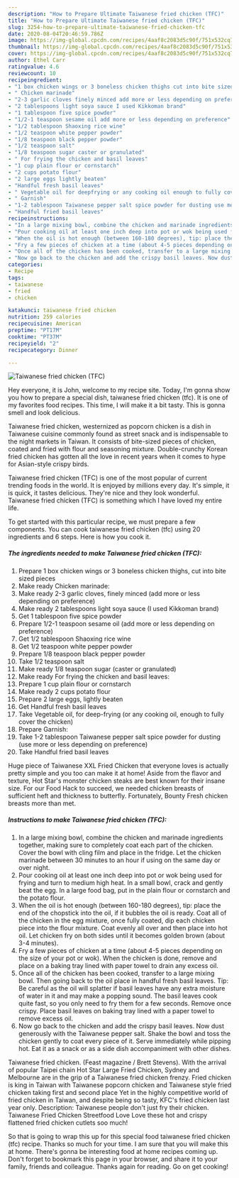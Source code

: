 ```yaml
---
description: "How to Prepare Ultimate Taiwanese fried chicken (TFC)"
title: "How to Prepare Ultimate Taiwanese fried chicken (TFC)"
slug: 3254-how-to-prepare-ultimate-taiwanese-fried-chicken-tfc
date: 2020-08-04T20:46:59.786Z
image: https://img-global.cpcdn.com/recipes/4aaf8c2083d5c90f/751x532cq70/taiwanese-fried-chicken-tfc-recipe-main-photo.jpg
thumbnail: https://img-global.cpcdn.com/recipes/4aaf8c2083d5c90f/751x532cq70/taiwanese-fried-chicken-tfc-recipe-main-photo.jpg
cover: https://img-global.cpcdn.com/recipes/4aaf8c2083d5c90f/751x532cq70/taiwanese-fried-chicken-tfc-recipe-main-photo.jpg
author: Ethel Carr
ratingvalue: 4.6
reviewcount: 10
recipeingredient:
- "1 box chicken wings or 3 boneless chicken thighs cut into bite sized pieces"
- " Chicken marinade"
- "2-3 garlic cloves finely minced add more or less depending on preference"
- "2 tablespoons light soya sauce I used Kikkoman brand"
- "1 tablespoon five spice powder"
- "1/2-1 teaspoon sesame oil add more or less depending on preference"
- "1/2 tablespoon Shaoxing rice wine"
- "1/2 teaspoon white pepper powder"
- "1/8 teaspoon black pepper powder"
- "1/2 teaspoon salt"
- "1/8 teaspoon sugar caster or granulated"
- " For frying the chicken and basil leaves"
- "1 cup plain flour or cornstarch"
- "2 cups potato flour"
- "2 large eggs lightly beaten"
- "Handful fresh basil leaves"
- " Vegetable oil for deepfrying or any cooking oil enough to fully cover the chicken"
- " Garnish"
- "1-2 tablespoon Taiwanese pepper salt spice powder for dusting use more or less depending on preference"
- "Handful fried basil leaves"
recipeinstructions:
- "In a large mixing bowl, combine the chicken and marinade ingredients together, making sure to completely coat each part of the chicken. Cover the bowl with cling film and place in the fridge. Let the chicken marinade between 30 minutes to an hour if using on the same day or over night."
- "Pour cooking oil at least one inch deep into pot or wok being used for frying and turn to medium high heat. In a small bowl, crack and gently beat the egg. In a large food bag, put in the plain flour or cornstarch and the potato flour."
- "When the oil is hot enough (between 160-180 degrees), tip: place the end of the chopstick into the oil, if it bubbles the oil is ready. Coat all of the chicken in the egg mixture, once fully coated, dip each chicken piece into the flour mixture. Coat evenly all over and then place into hot oil. Let chicken fry on both sides until it becomes golden brown (about 3-4 minutes)."
- "Fry a few pieces of chicken at a time (about 4-5 pieces depending on the size of your pot or wok). When the chicken is done, remove and place on a baking tray lined with paper towel to drain any excess oil."
- "Once all of the chicken has been cooked, transfer to a large mixing bowl. Then going back to the oil place in handful fresh basil leaves. Tip: Be careful as the oil will splatter if basil leaves have any extra moisture of water in it and may make a popping sound. The basil leaves cook quite fast, so you only need to fry them for a few seconds. Remove once crispy. Place basil leaves on baking tray lined with a paper towel to remove excess oil."
- "Now go back to the chicken and add the crispy basil leaves. Now dust generously with the Taiwanese pepper salt. Shake the bowl and toss the chicken gently to coat every piece of it. Serve immediately while pipping hot. Eat it as a snack or as a side dish accompaniment with other dishes."
categories:
- Recipe
tags:
- taiwanese
- fried
- chicken

katakunci: taiwanese fried chicken 
nutrition: 259 calories
recipecuisine: American
preptime: "PT17M"
cooktime: "PT37M"
recipeyield: "2"
recipecategory: Dinner

---
```



![Taiwanese fried chicken (TFC)](https://img-global.cpcdn.com/recipes/4aaf8c2083d5c90f/751x532cq70/taiwanese-fried-chicken-tfc-recipe-main-photo.jpg)

Hey everyone, it is John, welcome to my recipe site. Today, I'm gonna show you how to prepare a special dish, taiwanese fried chicken (tfc). It is one of my favorites food recipes. This time, I will make it a bit tasty. This is gonna smell and look delicious.

Taiwanese fried chicken, westernized as popcorn chicken is a dish in Taiwanese cuisine commonly found as street snack and is indispensable to the night markets in Taiwan. It consists of bite-sized pieces of chicken, coated and fried with flour and seasoning mixture. Double-crunchy Korean fried chicken has gotten all the love in recent years when it comes to hype for Asian-style crispy birds.

Taiwanese fried chicken (TFC) is one of the most popular of current trending foods in the world. It is enjoyed by millions every day. It's simple, it is quick, it tastes delicious. They're nice and they look wonderful. Taiwanese fried chicken (TFC) is something which I have loved my entire life.


To get started with this particular recipe, we must prepare a few components. You can cook taiwanese fried chicken (tfc) using 20 ingredients and 6 steps. Here is how you cook it.

<!--inarticleads1-->

##### The ingredients needed to make Taiwanese fried chicken (TFC):

1. Prepare 1 box chicken wings or 3 boneless chicken thighs, cut into bite sized pieces
1. Make ready  Chicken marinade:
1. Make ready 2-3 garlic cloves, finely minced (add more or less depending on preference)
1. Make ready 2 tablespoons light soya sauce (I used Kikkoman brand)
1. Get 1 tablespoon five spice powder
1. Prepare 1/2-1 teaspoon sesame oil (add more or less depending on preference)
1. Get 1/2 tablespoon Shaoxing rice wine
1. Get 1/2 teaspoon white pepper powder
1. Prepare 1/8 teaspoon black pepper powder
1. Take 1/2 teaspoon salt
1. Make ready 1/8 teaspoon sugar (caster or granulated)
1. Make ready  For frying the chicken and basil leaves:
1. Prepare 1 cup plain flour or cornstarch
1. Make ready 2 cups potato flour
1. Prepare 2 large eggs, lightly beaten
1. Get Handful fresh basil leaves
1. Take  Vegetable oil, for deep-frying (or any cooking oil, enough to fully cover the chicken)
1. Prepare  Garnish:
1. Take 1-2 tablespoon Taiwanese pepper salt spice powder for dusting (use more or less depending on preference)
1. Take Handful fried basil leaves


Huge piece of Taiwanese XXL Fried Chicken that everyone loves is actually pretty simple and you too can make it at home! Aside from the flavor and texture, Hot Star&#39;s monster chicken steaks are best known for their insane size. For our Food Hack to succeed, we needed chicken breasts of sufficient heft and thickness to butterfly. Fortunately, Bounty Fresh chicken breasts more than met. 

<!--inarticleads2-->

##### Instructions to make Taiwanese fried chicken (TFC):

1. In a large mixing bowl, combine the chicken and marinade ingredients together, making sure to completely coat each part of the chicken. Cover the bowl with cling film and place in the fridge. Let the chicken marinade between 30 minutes to an hour if using on the same day or over night.
1. Pour cooking oil at least one inch deep into pot or wok being used for frying and turn to medium high heat. In a small bowl, crack and gently beat the egg. In a large food bag, put in the plain flour or cornstarch and the potato flour.
1. When the oil is hot enough (between 160-180 degrees), tip: place the end of the chopstick into the oil, if it bubbles the oil is ready. Coat all of the chicken in the egg mixture, once fully coated, dip each chicken piece into the flour mixture. Coat evenly all over and then place into hot oil. Let chicken fry on both sides until it becomes golden brown (about 3-4 minutes).
1. Fry a few pieces of chicken at a time (about 4-5 pieces depending on the size of your pot or wok). When the chicken is done, remove and place on a baking tray lined with paper towel to drain any excess oil.
1. Once all of the chicken has been cooked, transfer to a large mixing bowl. Then going back to the oil place in handful fresh basil leaves. Tip: Be careful as the oil will splatter if basil leaves have any extra moisture of water in it and may make a popping sound. The basil leaves cook quite fast, so you only need to fry them for a few seconds. Remove once crispy. Place basil leaves on baking tray lined with a paper towel to remove excess oil.
1. Now go back to the chicken and add the crispy basil leaves. Now dust generously with the Taiwanese pepper salt. Shake the bowl and toss the chicken gently to coat every piece of it. Serve immediately while pipping hot. Eat it as a snack or as a side dish accompaniment with other dishes.


Taiwanese fried chicken. (Feast magazine / Brett Stevens). With the arrival of popular Taipei chain Hot Star Large Fried Chicken, Sydney and Melbourne are in the grip of a Taiwanese fried chicken frenzy. Fried chicken is king in Taiwan with Taiwanese popcorn chicken and Taiwanese style fried chicken taking first and second place Yet in the highly competitive world of fried chicken in Taiwan, and despite being so tasty, KFC&#39;s fried chicken last year only. Description: Taiwanese people don&#39;t just fry their chicken. Taiwanese Fried Chicken Streetfood Love Love these hot and crispy flattened fried chicken cutlets soo much! 

So that is going to wrap this up for this special food taiwanese fried chicken (tfc) recipe. Thanks so much for your time. I am sure that you will make this at home. There's gonna be interesting food at home recipes coming up. Don't forget to bookmark this page in your browser, and share it to your family, friends and colleague. Thanks again for reading. Go on get cooking!
